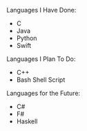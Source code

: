 Languages I Have Done:
- C
- Java
- Python
- Swift

Languages I Plan To Do:
- C++
- Bash Shell Script

Languages for the Future:
- C#
- F#
- Haskell
